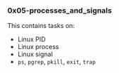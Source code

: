 ### 0x05-processes_and_signals
This contains tasks on:
- Linux PID 
- Linux process
- Linux signal
- `ps`, `pgrep`, `pkill`, `exit`, `trap`
